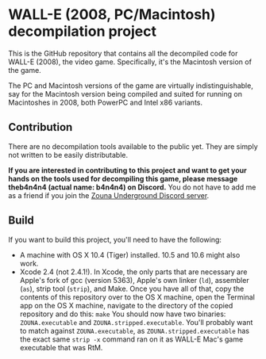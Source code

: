 # WALL-E (2008, PC/Macintosh) decompilation project

This is the GitHub repository that contains all the decompiled code for WALL-E (2008), the video game. Specifically, it's the Macintosh version of the game.

The PC and Macintosh versions of the game are virtually indistinguishable, say for the Macintosh version being compiled and suited for running on Macintoshes in 2008, both PowerPC and Intel x86 variants.

## Contribution

There are no decompilation tools available to the public yet. They are simply not written to be easily distributable. 

**If you are interested in contributing to this project and want to get your hands on the tools used for decompiling this game, please message theb4n4n4 (actual name: b4n4n4) on Discord.** You do not have to add me as a friend if you join the [Zouna Underground Discord server](https://discord.gg/CQgMNbYeUR).

## Build

If you want to build this project, you'll need to have the following:
- A machine with OS X 10.4 (Tiger) installed. 10.5 and 10.6 might also work.
- Xcode 2.4 (not 2.4.1!). In Xcode, the only parts that are necessary are Apple's fork of gcc (version 5363), Apple's own linker (`ld`), assembler (`as`), strip tool (`strip`), and Make.
Once you have all of that, copy the contents of this repository over to the OS X machine, open the Terminal app on the OS X machine, navigate to the directory of the copied repository and do this:
`make`
You should now have two binaries: `ZOUNA.executable` and `ZOUNA.stripped.executable`. You'll probably want to match against `ZOUNA.executable`, as `ZOUNA.stripped.executable` has the exact same `strip -x` command ran on it as WALL-E Mac's game executable that was RtM.


